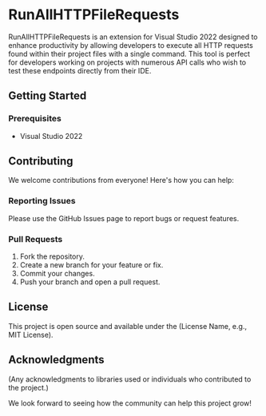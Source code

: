 # RunAllHTTPFileRequests

RunAllHTTPFileRequests is an extension for Visual Studio 2022 designed to enhance productivity by allowing developers to execute all HTTP requests found within their project files with a single command. This tool is perfect for developers working on projects with numerous API calls who wish to test these endpoints directly from their IDE.

## Getting Started

### Prerequisites

- Visual Studio 2022

## Contributing

We welcome contributions from everyone! Here's how you can help:

### Reporting Issues

Please use the GitHub Issues page to report bugs or request features.

### Pull Requests

1. Fork the repository.
2. Create a new branch for your feature or fix.
3. Commit your changes.
4. Push your branch and open a pull request.

## License

This project is open source and available under the (License Name, e.g., MIT License).

## Acknowledgments

(Any acknowledgments to libraries used or individuals who contributed to the project.)

We look forward to seeing how the community can help this project grow!
